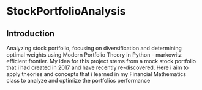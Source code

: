 # StockPortfolioAnalysis
## Introduction
Analyzing stock portfolio, focusing on diversification and determining optimal weights using Modern Portfolio Theory in Python -  markowitz efficient frontier. 
My idea for this project stems from a mock stock portfolio that i had created in 2017 and have recently re-discovered. Here i aim to apply theories and concepts that i learned in my Financial Mathematics class to analyze and optimize the portfolios performance
